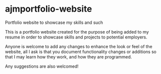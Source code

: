 # ajmportfolio-website
Portfolio website to showcase my skills and such

This is a portfolio website created for the purpose of being added to my resume in order to showcase skills and projects to potential
employers.

Anyone is welcome to add any changes to enhance the look or feel of the website, all I ask is that you document functionality 
changes or additions so that I may learn how they work, and how they are programmed. 

Any suggestions are also welcomed! 
